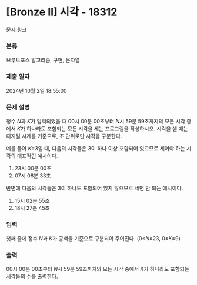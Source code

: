# [Bronze II] 시각 - 18312 

[문제 링크](https://www.acmicpc.net/problem/18312) 

### 분류

브루트포스 알고리즘, 구현, 문자열

### 제출 일자

2024년 10월 2일 18:55:00

### 문제 설명

<p>정수 <em>N</em>과 <em>K</em>가 입력되었을 때 00시 00분 00초부터 <em>N</em>시 59분 59초까지의 모든 시각 중에서 <em>K</em>가 하나라도 포함되는 모든 시각을 세는 프로그램을 작성하시오. 시각을 셀 때는 디지털 시계를 기준으로, 초 단위로만 시각을 구분한다.</p>

<p>예를 들어 <em>K</em>=3일 때, 다음의 시각들은 3이 하나 이상 포함되어 있으므로 세어야 하는 시각의 대표적인 예시이다.</p>

<ol>
	<li>23시 00분 00초</li>
	<li>07시 08분 33초</li>
</ol>

<p>반면에 다음의 시각들은 3이 하나도 포함되어 있지 않으므로 세면 안 되는 예시이다.</p>

<ol>
	<li>15시 02분 55초</li>
	<li>18시 27분 45초</li>
</ol>

### 입력 

 <p>첫째 줄에 정수 <em>N</em>과 <em>K</em>가 공백을 기준으로 구분되어 주어진다. (0≤<em>N</em>≤23, 0≤<em>K</em>≤9)</p>

### 출력 

 <p>00시 00분 00초부터 <em>N</em>시 59분 59초까지의 모든 시각 중에서 <em>K</em>가 하나라도 포함되는 시각들의 수를 출력한다.</p>
